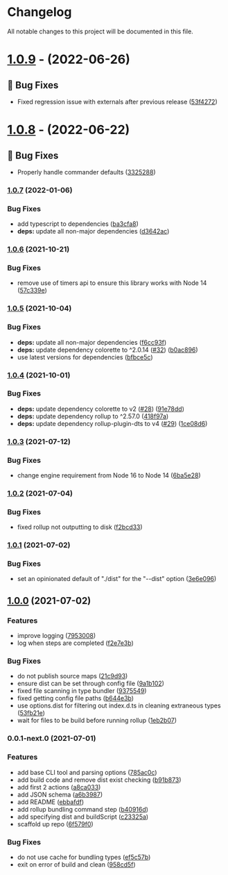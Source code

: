 # Changelog

All notable changes to this project will be documented in this file.

# [1.0.9](https://github.com/favware/rollup-type-bundler/compare/v1.0.8...v1.0.9) - (2022-06-26)

## 🐛 Bug Fixes

- Fixed regression issue with externals after previous release ([53f4272](https://github.com/favware/rollup-type-bundler/commit/53f42729993e78816c9f371150cf1f73acf3453c))

# [1.0.8](https://github.com/favware/rollup-type-bundler/tree/v1.0.8) - (2022-06-22)

## 🐛 Bug Fixes

- Properly handle commander defaults ([3325288](https://github.com/favware/rollup-type-bundler/commit/3325288992e98debad192892e93f27a88c569441))

### [1.0.7](https://github.com/favware/rollup-type-bundler/compare/v1.0.6...v1.0.7) (2022-01-06)

### Bug Fixes

- add typescript to dependencies ([ba3cfa8](https://github.com/favware/rollup-type-bundler/commit/ba3cfa82ff167ad8721281e93766cc742c69c35f))
- **deps:** update all non-major dependencies ([d3642ac](https://github.com/favware/rollup-type-bundler/commit/d3642ac1ae0315873c3c10691486d60c983cf545))

### [1.0.6](https://github.com/favware/rollup-type-bundler/compare/v1.0.5...v1.0.6) (2021-10-21)

### Bug Fixes

- remove use of timers api to ensure this library works with Node 14 ([57c339e](https://github.com/favware/rollup-type-bundler/commit/57c339ea19f86b9674ca47640c81060b101200db))

### [1.0.5](https://github.com/favware/rollup-type-bundler/compare/v1.0.4...v1.0.5) (2021-10-04)

### Bug Fixes

- **deps:** update all non-major dependencies ([f6cc93f](https://github.com/favware/rollup-type-bundler/commit/f6cc93f13f480a9cddda8359d1adc6cd94f8080a))
- **deps:** update dependency colorette to ^2.0.14 ([#32](https://github.com/favware/rollup-type-bundler/issues/32)) ([b0ac896](https://github.com/favware/rollup-type-bundler/commit/b0ac89638ddeaf24ac402eb2193e928f2d7f1ed3))
- use latest versions for dependencies ([bfbce5c](https://github.com/favware/rollup-type-bundler/commit/bfbce5c030aa51252aac957b357021e209efa6ea))

### [1.0.4](https://github.com/favware/rollup-type-bundler/compare/v1.0.3...v1.0.4) (2021-10-01)

### Bug Fixes

- **deps:** update dependency colorette to v2 ([#28](https://github.com/favware/rollup-type-bundler/issues/28)) ([91e78dd](https://github.com/favware/rollup-type-bundler/commit/91e78dd18217daa5e0d4f2d170de74094d31c9ce))
- **deps:** update dependency rollup to ^2.57.0 ([418f97a](https://github.com/favware/rollup-type-bundler/commit/418f97aea3a0aae9d028edd0e8fb7be3078b3155))
- **deps:** update dependency rollup-plugin-dts to v4 ([#29](https://github.com/favware/rollup-type-bundler/issues/29)) ([1ce08d6](https://github.com/favware/rollup-type-bundler/commit/1ce08d6c0726afd322fea85cc80955debb94ab42))

### [1.0.3](https://github.com/favware/rollup-type-bundler/compare/v1.0.2...v1.0.3) (2021-07-12)

### Bug Fixes

- change engine requirement from Node 16 to Node 14 ([6ba5e28](https://github.com/favware/rollup-type-bundler/commit/6ba5e28dad22534ff673650b76da90c437b7f0d7))

### [1.0.2](https://github.com/favware/rollup-type-bundler/compare/v1.0.1...v1.0.2) (2021-07-04)

### Bug Fixes

- fixed rollup not outputting to disk ([f2bcd33](https://github.com/favware/rollup-type-bundler/commit/f2bcd33fa22ebf812909a476cb1350c57886a127))

### [1.0.1](https://github.com/favware/rollup-type-bundler/compare/v1.0.0...v1.0.1) (2021-07-02)

### Bug Fixes

- set an opinionated default of "./dist" for the "--dist" option ([3e6e096](https://github.com/favware/rollup-type-bundler/commit/3e6e096218ac8c02878bb4fc0693ab35dc78ad77))

## [1.0.0](https://github.com/favware/rollup-type-bundler/compare/v0.0.1-next.0...v1.0.0) (2021-07-02)

### Features

- improve logging ([7953008](https://github.com/favware/rollup-type-bundler/commit/7953008c2527e083e2eb9a2bd52fc81d88ec2b23))
- log when steps are completed ([f2e7e3b](https://github.com/favware/rollup-type-bundler/commit/f2e7e3b7f53af3ddf4e13ae106a7258b41c7b637))

### Bug Fixes

- do not publish source maps ([21c9d93](https://github.com/favware/rollup-type-bundler/commit/21c9d934f2cd9505ebc51cef427ee905cec8e487))
- ensure dist can be set through config file ([9a1b102](https://github.com/favware/rollup-type-bundler/commit/9a1b1022a3f2b2bed945e6304e8220a5f7211b27))
- fixed file scanning in type bundler ([9375549](https://github.com/favware/rollup-type-bundler/commit/93755495277cfc2577f081236c2b169474e1b7c1))
- fixed getting config file paths ([b644e3b](https://github.com/favware/rollup-type-bundler/commit/b644e3b23028b73878ed5f77a7d18d40c4710789))
- use options.dist for filtering out index.d.ts in cleaning extraneous types ([53fb21e](https://github.com/favware/rollup-type-bundler/commit/53fb21e1c485400dd432fa24e59e064aeab25f91))
- wait for files to be build before running rollup ([1eb2b07](https://github.com/favware/rollup-type-bundler/commit/1eb2b079aa7ec4d9ec60f5889f1bd244d5d4d019))

### 0.0.1-next.0 (2021-07-01)

### Features

- add base CLI tool and parsing options ([785ac0c](https://github.com/favware/rollup-type-bundler/commit/785ac0c8fb96991521b39cbb909e1c05ee609156))
- add build code and remove dist exist checking ([b91b873](https://github.com/favware/rollup-type-bundler/commit/b91b87334fd99f78332c07be81745d21597ce4e0))
- add first 2 actions ([a8ca033](https://github.com/favware/rollup-type-bundler/commit/a8ca03354c555d7427c28104440889b7474b4168))
- add JSON schema ([a6b3987](https://github.com/favware/rollup-type-bundler/commit/a6b39874f760cf8b00027aed045a5d3da34f5fcd))
- add README ([ebbafdf](https://github.com/favware/rollup-type-bundler/commit/ebbafdf1811bce93bde765e85cc0fa1fcc18b573))
- add rollup bundling command step ([b40916d](https://github.com/favware/rollup-type-bundler/commit/b40916dbffb1a1bece6f47c5bb9aafa5d4788796))
- add specifying dist and buildScript ([c23325a](https://github.com/favware/rollup-type-bundler/commit/c23325a9e14773469a457e66c7d703146f5778a7))
- scaffold up repo ([6f579f0](https://github.com/favware/rollup-type-bundler/commit/6f579f0b8b16bc5958d83336d2662fe70d1d1940))

### Bug Fixes

- do not use cache for bundling types ([ef5c57b](https://github.com/favware/rollup-type-bundler/commit/ef5c57b0e63a146ad91b418a90eb4db5dd2aa1ad))
- exit on error of build and clean ([958cd5f](https://github.com/favware/rollup-type-bundler/commit/958cd5ffd5af7fdaccfb36a53adc604a2d28674a))
